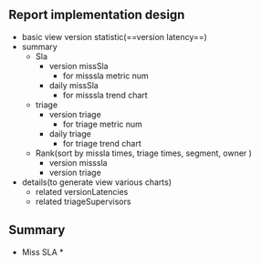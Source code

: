 ## Report implementation design

* basic view version statistic(==version latency==)
* summary
  * Sla 
    * version missSla
      * for misssla metric num
    * daily missSla
      * for misssla trend chart
  * triage
    * version triage
      * for triage metric num
    * daily triage
      * for triage trend chart
  * Rank(sort by missla times, triage times, segment, owner )
    * version misssla
    * version triage
* details(to generate view various charts)
  * related versionLatencies
  * related triageSupervisors



## Summary

* Miss SLA 
  * 


